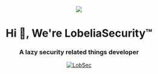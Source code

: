 <div align="center">
<img src="https://avatars.githubusercontent.com/u/119476809?s=400&u=a3e7a97e9b858cf4971ff6a3017b2c7162f85d54&v=4">
</div>

<h1 align="center">Hi 👋, We're LobeliaSecurity™</h1>
<h3 align="center">A lazy security related things developer</h3>

<p align="center"> <a href="https://twitter.com/lob_tech" target="blank"><img src="https://img.shields.io/twitter/follow/LobSec?logo=twitter&style=for-the-badge" alt="LobSec" /></a> </p>

